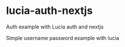 # lucia-auth-nextjs

Auth example with Lucia auth and nextjs

Simple username password example with lucia
